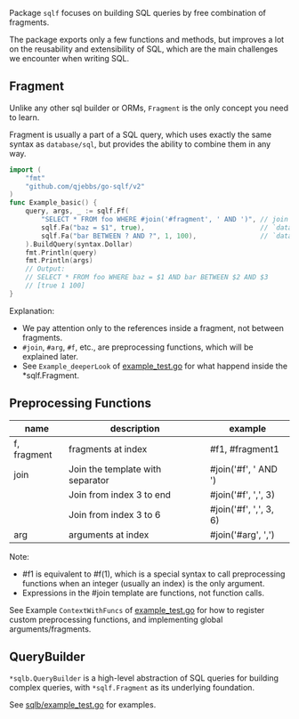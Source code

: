 Package `sqlf` focuses on building SQL queries by free combination of fragments. 

The package exports only a few functions and methods, but improves a lot on the 
reusability and extensibility of SQL, which are the main challenges we encounter 
when writing SQL.

## Fragment

Unlike any other sql builder or ORMs, `Fragment` is the only concept you need to learn.

Fragment is usually a part of a SQL query, which uses exactly the same syntax as 
`database/sql`, but provides the ability to combine them in any way.

```go
import (
	"fmt"
	"github.com/qjebbs/go-sqlf/v2"
)
func Example_basic() {
	query, args, _ := sqlf.Ff(
		"SELECT * FROM foo WHERE #join('#fragment', ' AND ')", // join fragments
		sqlf.Fa("baz = $1", true),                             // `database/sql` style
		sqlf.Fa("bar BETWEEN ? AND ?", 1, 100),                // `database/sql` style
	).BuildQuery(syntax.Dollar)
	fmt.Println(query)
	fmt.Println(args)
	// Output:
	// SELECT * FROM foo WHERE baz = $1 AND bar BETWEEN $2 AND $3
	// [true 1 100]
}
```

Explanation:

- We pay attention only to the references inside a fragment, not between fragments.
- `#join`, `#arg`, `#f`, etc., are preprocessing functions, which will be explained later.
- See `Example_deeperLook` of [example_test.go](./example_test.go) for what happend inside the *sqlf.Fragment.

## Preprocessing Functions

| name        | description                      | example                |
| ----------- | -------------------------------- | ---------------------- |
| f, fragment | fragments at index               | #f1, #fragment1        |
| join        | Join the template with separator | #join('#f', ' AND ')   |
|             | Join from index 3 to end         | #join('#f', ',', 3)    |
|             | Join from index 3 to 6           | #join('#f', ',', 3, 6) |
| arg         | arguments at index               | #join('#arg', ',')     |

Note:
  - #f1 is equivalent to #f(1), which is a special syntax to call preprocessing functions when an integer (usually an index) is the only argument.
  - Expressions in the #join template are functions, not function calls.

See Example `ContextWithFuncs` of [example_test.go](./example_test.go) for how to 
register custom preprocessing functions, and implementing global arguments/fragments.

## QueryBuilder

`*sqlb.QueryBuilder` is a high-level abstraction of SQL queries for building complex queries,
with `*sqlf.Fragment` as its underlying foundation.

See [sqlb/example_test.go](./sqlb/example_test.go) for examples.
